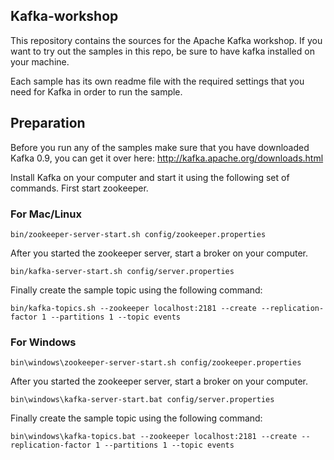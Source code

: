 Kafka-workshop
--------------
This repository contains the sources for the Apache Kafka workshop.
If you want to try out the samples in this repo, be sure to have
kafka installed on your machine.

Each sample has its own readme file with the required settings
that you need for Kafka in order to run the sample.

## Preparation
Before you run any of the samples make sure that you have downloaded Kafka 0.9,
you can get it over here: http://kafka.apache.org/downloads.html

Install Kafka on your computer and start it using the following set of commands.
First start zookeeper.

### For Mac/Linux

```
bin/zookeeper-server-start.sh config/zookeeper.properties
```

After you started the zookeeper server, start a broker on your computer.

```
bin/kafka-server-start.sh config/server.properties
```

Finally create the sample topic using the following command:

```
bin/kafka-topics.sh --zookeeper localhost:2181 --create --replication-factor 1 --partitions 1 --topic events
```

### For Windows
```
bin\windows\zookeeper-server-start.sh config/zookeeper.properties
```

After you started the zookeeper server, start a broker on your computer.

```
bin\windows\kafka-server-start.bat config/server.properties
```

Finally create the sample topic using the following command:

```
bin\windows\kafka-topics.bat --zookeeper localhost:2181 --create --replication-factor 1 --partitions 1 --topic events
```
